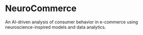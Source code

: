 # NeuroCommerce
An AI-driven analysis of consumer behavior in e-commerce using neuroscience-inspired models and data analytics.
